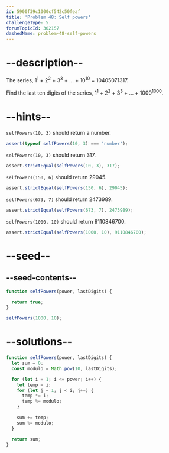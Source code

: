 ```yaml
---
id: 5900f39c1000cf542c50feaf
title: 'Problem 48: Self powers'
challengeType: 5
forumTopicId: 302157
dashedName: problem-48-self-powers
---
```


# --description--

The series, 1<sup>1</sup> + 2<sup>2</sup> + 3<sup>3</sup> + ... + 10<sup>10</sup> = 10405071317.

Find the last ten digits of the series, 1<sup>1</sup> + 2<sup>2</sup> + 3<sup>3</sup> + ... + 1000<sup>1000</sup>.

# --hints--

`selfPowers(10, 3)` should return a number.

```js
assert(typeof selfPowers(10, 3) === 'number');
```

`selfPowers(10, 3)` should return 317.

```js
assert.strictEqual(selfPowers(10, 3), 317);
```

`selfPowers(150, 6)` should return 29045.

```js
assert.strictEqual(selfPowers(150, 6), 29045);
```

`selfPowers(673, 7)` should return 2473989.

```js
assert.strictEqual(selfPowers(673, 7), 2473989);
```

`selfPowers(1000, 10)` should return 9110846700.

```js
assert.strictEqual(selfPowers(1000, 10), 9110846700);
```

# --seed--

## --seed-contents--

```js
function selfPowers(power, lastDigits) {

  return true;
}

selfPowers(1000, 10);
```

# --solutions--

```js
function selfPowers(power, lastDigits) {
  let sum = 0;
  const modulo = Math.pow(10, lastDigits);

  for (let i = 1; i <= power; i++) {
    let temp = i;
    for (let j = 1; j < i; j++) {
      temp *= i;
      temp %= modulo;
    }

    sum += temp;
    sum %= modulo;
  }

  return sum;
}
```
